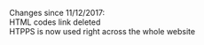 Changes since 11/12/2017:
<br/>
HTML codes link deleted
</br>
HTPPS is now used right across the whole website
